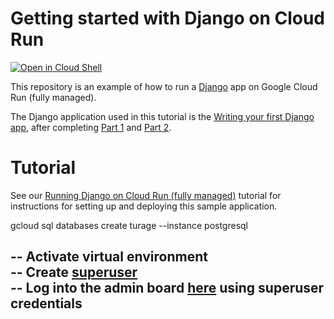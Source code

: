 # Getting started with Django on Cloud Run

[![Open in Cloud Shell][shell_img]][shell_link]

[shell_img]: http://gstatic.com/cloudssh/images/open-btn.png
[shell_link]: https://console.cloud.google.com/cloudshell/open?git_repo=https://github.com/GoogleCloudPlatform/python-docs-samples&page=editor&open_in_editor=run/django/README.md

This repository is an example of how to run a [Django](https://www.djangoproject.com/) 
app on Google Cloud Run (fully managed). 

The Django application used in this tutorial is the [Writing your first Django app](https://docs.djangoproject.com/en/3.2/#first-steps),
after completing [Part 1](https://docs.djangoproject.com/en/3.2/intro/tutorial01/) and [Part 2](https://docs.djangoproject.com/en/3.2/intro/tutorial02/).


# Tutorial
See our [Running Django on Cloud Run (fully managed)](https://cloud.google.com/python/django/run) tutorial for instructions for setting up and deploying this sample application.


gcloud sql databases create turage --instance postgresql

-- Activate virtual environment <br>
-- Create [superuser](https://ordinarycoders.com/blog/article/django-user-register-login-logout) <br>
-- Log into the admin board [here](http://127.0.0.1:8000/admin/) using superuser credentials <br>
-- 
